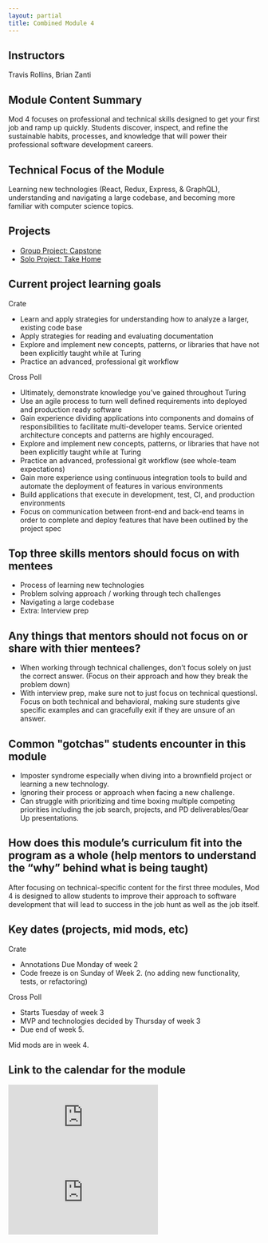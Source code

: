 ```yaml
---
layout: partial
title: Combined Module 4
---
```


## Instructors

Travis Rollins, Brian Zanti

## Module Content Summary

Mod 4 focuses on professional and technical skills designed to get your first job and ramp up quickly. Students discover, inspect, and refine the sustainable habits, processes, and knowledge that will power their professional software development careers.

## Technical Focus of the Module

Learning new technologies (React, Redux, Express, & GraphQL), understanding and navigating a large codebase, and becoming more familiar with computer science topics.

## Projects

- [Group Project: Capstone](https://mod4.turing.edu/projects/capstone.html)
- [Solo Project: Take Home](https://mod4.turing.edu/projects/take-home.html)

## Current project learning goals

Crate

- Learn and apply strategies for understanding how to analyze a larger, existing code base
- Apply strategies for reading and evaluating documentation
- Explore and implement new concepts, patterns, or libraries that have not been explicitly taught while at Turing
- Practice an advanced, professional git workflow

Cross Poll

- Ultimately, demonstrate knowledge you’ve gained throughout Turing
- Use an agile process to turn well defined requirements into deployed and production ready software
- Gain experience dividing applications into components and domains of responsibilities to facilitate multi-developer teams. Service oriented architecture concepts and patterns are highly encouraged.
- Explore and implement new concepts, patterns, or libraries that have not been explicitly taught while at Turing
- Practice an advanced, professional git workflow (see whole-team expectations)
- Gain more experience using continuous integration tools to build and automate the deployment of features in various environments
- Build applications that execute in development, test, CI, and production environments
- Focus on communication between front-end and back-end teams in order to complete and deploy features that have been outlined by the project spec

## Top three skills mentors should focus on with mentees

- Process of learning new technologies
- Problem solving approach / working through tech challenges
- Navigating a large codebase
- Extra: Interview prep

## Any things that mentors should **not** focus on or share with thier mentees?

- When working through technical challenges, don’t focus solely on just the correct answer. (Focus on their approach and how they break the problem down)
- With interview prep, make sure not to just focus on technical questionsl. Focus on both technical and behavioral, making sure students give specific examples and can gracefully exit if they are unsure of an answer.

## Common "gotchas" students encounter in this module

- Imposter syndrome especially when diving into a brownfield project or learning a new technology.
- Ignoring their process or approach when facing a new challenge.
- Can struggle with prioritizing and time boxing multiple competing priorities including the job search, projects, and PD deliverables/Gear Up presentations.

## How does this module’s curriculum fit into the program as a whole **(help mentors to understand the “why” behind what is being taught)**

After focusing on technical-specific content for the first three modules, Mod 4 is designed to allow students to improve their approach to software development that will lead to success in the job hunt as well as the job itself.

## Key dates (projects, mid mods, etc)

Crate

- Annotations Due Monday of week 2
- Code freeze is on Sunday of Week 2. (no adding new functionality, tests, or refactoring)

Cross Poll

- Starts Tuesday of week 3
- MVP and technologies decided by Thursday of week 3
- Due end of week 5.

Mid mods are in week 4.

## Link to the calendar for the module

<section class="module-content" data-module="4">
  <div class="responsive-iframe-container">
    <div class='tablet'>
      <iframe src="https://calendar.google.com/calendar/embed?showTitle=0&amp;showPrint=0&amp;showCalendars=0&amp;mode=AGENDA&amp;height=400&amp;wkst=1&amp;bgcolor=%23FFFFFF&amp;src=casimircreative.com_c1s3vspg5v09vh5cnnh88dn2nc%40group.calendar.google.com&amp;color=%23875509&amp;ctz=America%2FDenver"
        style="border-width:0" frameborder="0" scrolling="no"></iframe>
    </div>
    <div class='desktop'>
      <iframe src="https://calendar.google.com/calendar/embed?showTitle=0&amp;showNav=1&amp;showDate=0&amp;showPrint=0&amp;showTabs=0&amp;showCalendars=0&amp;showTz=0&amp;mode=WEEK&amp;height=400&amp;wkst=1&amp;bgcolor=%23FFFFFF&amp;src=casimircreative.com_c1s3vspg5v09vh5cnnh88dn2nc%40group.calendar.google.com&amp;color=%23875509&amp;ctz=America%2FDenver"
        style="border-width:0" frameborder="0" scrolling="no"></iframe>
    </div>
  </div>
</section>
